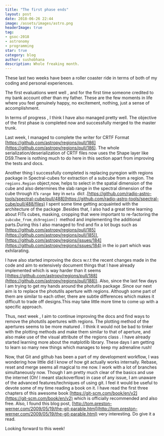 ```yaml
---
title: "The first phase ends"
layout: post
date: 2018-06-26 22:44
image: /assets/images/astro.png
headerImage: true
tag:
- gsoc-2018
- astronomy
- programming
star: true
category: blog
author: sushobhana
description: Whole freaking month.
---
```

These last two weeks have been a roller coaster ride in terms of both of my
coding and personal experiences.

The first evaluations went well , and for the first time someone credited to my
bank account other than my father. These are the few moments in life where you
feel genuinely happy, no excitement, nothing, just a sense of accomplishment.

In terms of progress , I think I have also managed pretty well. The objective of
the first phase is completed now and successfully merged to the master trunk.

Last week, I managed to complete the writer for CRTF Format
[https://github.com/astropy/regions/pull/186](https://github.com/astropy/regions/pull/186).
The whole serialization/deserialization of CRTF files now uses the Shape layer
like DS9.There is nothing much to do here in this section apart from improving
the tests and docs.

Another thing I successfully completed is replacing pyregion with regions
package in Spectral-cubes for extraction of a subcube from a region. The
`regions.Region` object,now, helps to select in the spatial dimension of the
cube and also determines the slab range in the spectral dimension of the cube
through it’s `range `key in `meta `dict
.[https://github.com/radio-astro-tools/spectral-cube/pull/488](https://github.com/radio-astro-tools/spectral-cube/pull/488/files)
I spent some time getting acquainted with the architecture of the package
.Besides that, I also had a great time learning about FITs cubes, masking,
cropping that were important to re-factoring the `subcube_from_ds9region()
`method and implementing the additional parts.During this I also managed to find
and fix a lot bugs such as
[https://github.com/astropy/regions/pull/185](https://github.com/astropy/regions/pull/185)),
[https://github.com/astropy/regions/issues/184](https://github.com/astropy/regions/issues/184)
in the io part which was exhilarating.

I have also started improving the docs w.r.t the recent changes made in the code
and aim to extensively document things that I have already implemented which is
way harder than it seems
[(https://github.com/astropy/regions/pull/188](https://github.com/astropy/regions/pull/188)).
Also, since the last few days I am trying to get my hands around the photutils
package .Since our next aim is to replace the photutils aperture with regions.
Although some part of them are similar to each other, there are subtle
differences which makes it difficult to trade off designs.This may take little
more time to come up with a specific approach.

Thus, next week , I aim to continue improving the docs and find ways to remove
the photutils apertures with regions. The plotting method of the apertures seems
to be more matured . I think it would not be bad to tinker with the plotting
methods and make them similar to that of aperture, and also make use of the
visual attribute of the regions class . I have already started learning more
about the matplotlib library. These days I am getting to learn so many new
things which manages to keep my adrenaline rush!

Now, that Git and github has been a part of my development workflow, I was
wondering how little did I know of how git actually works internally. Rebase,
reset and merge seems all magical to me now. I work with a lot of branches
simultaneously now. Though I am pretty much clear of the basics and use the
internet (Oh! I meant stackoverflow) in case of any issue, I am unaware of the
advanced features/techniques of using git. I feel it would be useful to devote
some of my time reading a book on it. I have read the first three chapters of
this awesome book
[https://git-scm.com/book/en/v2](https://git-scm.com/book/en/v2) which is
officially recommended and also free. Also, I found this blog post,
[http://tom.preston-werner.com/2009/05/19/the-git-parable.html](http://tom.preston-werner.com/2009/05/19/the-git-parable.html)
very interesting. Do give it a read.

Looking forward to this week!
